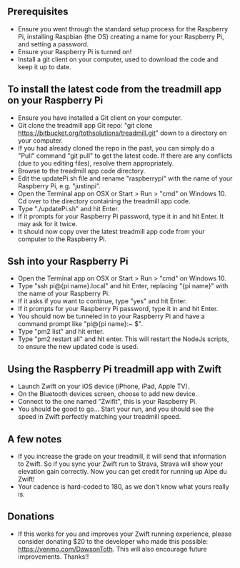## Prerequisites

- Ensure you went through the standard setup process for the Raspberry Pi, installing Raspbian (the OS) creating a name for your Raspberry Pi, and setting a password.
- Ensure your Raspberry Pi is turned on!
- Install a git client on your computer, used to download the code and keep it up to date.


## To install the latest code from the treadmill app on your Raspberry Pi

- Ensure you have installed a Git client on your computer.
- Git clone the treadmill app Git repo: "git clone https://bitbucket.org/tothsolutions/treadmill.git" down to a directory on your computer. 
- If you had already cloned the repo in the past, you can simply do a "Pull" command "git pull" to get the latest code. If there are any conflicts (due to you editing files), resolve them appropriately.
- Browse to the treadmill app code directory.
- Edit the updatePi.sh file and rename "raspberrypi" with the name of your Raspberry Pi, e.g. "justinpi".
- Open the Terminal app on OSX or Start > Run > "cmd" on Windows 10. Cd over to the directory containing the treadmill app code.
- Type "./updatePi.sh" and hit Enter.
- If it prompts for your Raspberry Pi password, type it in and hit Enter. It may ask for it twice.
- It should now copy over the latest treadmill app code from your computer to the Raspberry Pi.


## Ssh into your Raspberry Pi

- Open the Terminal app on OSX or Start > Run > "cmd" on Windows 10.
- Type "ssh pi@{pi name}.local" and hit Enter, replacing "{pi name}" with the name of your Raspberry Pi.
- If it asks if you want to continue, type "yes" and hit Enter.
- If it prompts for your Raspberry Pi password, type it in and hit Enter.
- You should now be tunneled in to your Raspberry Pi and have a command prompt like "pi@{pi name}:~ $".
- Type "pm2 list" and hit enter.
- Type "pm2 restart all" and hit enter. This will restart the NodeJs scripts, to ensure the new updated code is used.


## Using the Raspberry Pi treadmill app with Zwift
- Launch Zwift on your iOS device (iPhone, iPad, Apple TV).
- On the Bluetooth devices screen, choose to add new device.
- Connect to the one named "Zwifit", this is your Raspberry Pi.
- You should be good to go... Start your run, and you should see the speed in Zwift perfectly matching your treadmill speed. 


## A few notes
- If you increase the grade on your treadmill, it will send that information to Zwift. So if you sync your Zwift run to Strava, Strava will show your elevation gain correctly. Now you can get credit for running up Alpe du Zwift!
- Your cadence is hard-coded to 180, as we don't know what yours really is.

## Donations
- If this works for you and improves your Zwift running experience, please consider donating $20 to the developer who made this possible: https://venmo.com/DawsonToth. This will also encourage future improvements. Thanks!!
